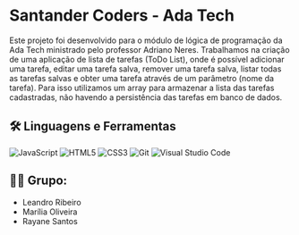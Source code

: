 # Santander Coders - Ada Tech

Este projeto foi desenvolvido para o módulo de lógica de programação da Ada Tech ministrado pelo professor Adriano Neres. Trabalhamos na criação de uma aplicação de lista de tarefas (ToDo List), onde é possível adicionar uma tarefa, editar uma tarefa salva, remover uma tarefa salva, listar todas as tarefas salvas e obter uma tarefa através de um parâmetro (nome da tarefa). Para isso utilizamos um array para armazenar a lista das tarefas cadastradas, não havendo a persistência das tarefas em banco de dados.

## 🛠️ Linguagens e Ferramentas

![JavaScript](https://img.shields.io/badge/javascript-0D1117.svg?style=for-the-badge&logo=javascript&logoColor=%23F7DF1E)
![HTML5](https://img.shields.io/badge/html5-0D1117.svg?style=for-the-badge&logo=html5&logoColor=%23E34F26)
![CSS3](https://img.shields.io/badge/css3-0D1117.svg?style=for-the-badge&logo=css3&logoColor=%231572B6)
![Git](https://img.shields.io/badge/git-0D1117.svg?style=for-the-badge&logo=git&logoColor=%23F05032)
![Visual Studio Code](https://img.shields.io/badge/Visual%20Studio%20Code-0D1117.svg?style=for-the-badge&logo=visual-studio-code&logoColor=0078d7)

## 👩‍💻 Grupo:

- Leandro Ribeiro
- Marília Oliveira
- Rayane Santos
